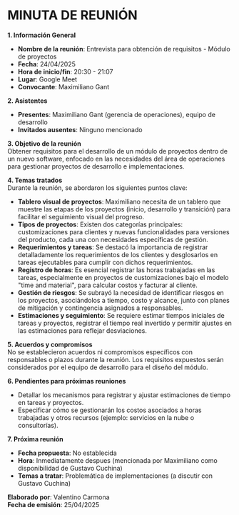 # **MINUTA DE REUNIÓN**

**1. Información General**

- **Nombre de la reunión**: Entrevista para obtención de requisitos - Módulo de proyectos
- **Fecha**: 24/04/2025
- **Hora de inicio/fin**: 20:30 - 21:07
- **Lugar**: Google Meet
- **Convocante**: Maximiliano Gant

**2. Asistentes**

- **Presentes**: Maximiliano Gant (gerencia de operaciones), equipo de desarrollo
- **Invitados ausentes**: Ninguno mencionado

**3. Objetivo de la reunión**\
Obtener requisitos para el desarrollo de un módulo de proyectos dentro de un nuevo software, enfocado en las necesidades del área de operaciones para gestionar proyectos de desarrollo e implementaciones.

**4. Temas tratados**\
Durante la reunión, se abordaron los siguientes puntos clave:

- **Tablero visual de proyectos**: Maximiliano necesita de un tablero que muestre las etapas de los proyectos (inicio, desarrollo y transición) para facilitar el seguimiento visual del progreso.
- **Tipos de proyectos**: Existen dos categorías principales: customizaciones para clientes y nuevas funcionalidades para versiones del producto, cada una con necesidades específicas de gestión.
- **Requerimientos y tareas**: Se destacó la importancia de registrar detalladamente los requerimientos de los clientes y desglosarlos en tareas ejecutables para cumplir con dichos requerimientos.
- **Registro de horas**: Es esencial registrar las horas trabajadas en las tareas, especialmente en proyectos de customizaciones bajo el modelo "time and material", para calcular costos y facturar al cliente.
- **Gestión de riesgos**: Se subrayó la necesidad de identificar riesgos en los proyectos, asociándolos a tiempo, costo y alcance, junto con planes de mitigación y contingencia asignados a responsables.
- **Estimaciones y seguimiento**: Se requiere estimar tiempos iniciales de tareas y proyectos, registrar el tiempo real invertido y permitir ajustes en las estimaciones para reflejar desviaciones.

**5. Acuerdos y compromisos**\
No se establecieron acuerdos ni compromisos específicos con responsables o plazos durante la reunión. Los requisitos expuestos serán considerados por el equipo de desarrollo para el diseño del módulo.

**6. Pendientes para próximas reuniones**

- Detallar los mecanismos para registrar y ajustar estimaciones de tiempo en tareas y proyectos.
- Especificar cómo se gestionarán los costos asociados a horas trabajadas y otros recursos (ejemplo: servicios en la nube o consultorías).

**7. Próxima reunión**

- **Fecha propuesta**: No establecida
- **Hora**: Inmediatamente despues (mencionada por Maximiliano como disponibilidad de Gustavo Cuchina)
- **Temas a tratar**: Problemática de implementaciones (a discutir con Gustavo Cuchina)

**Elaborado por**: Valentino Carmona\
**Fecha de emisión**: 25/04/2025
